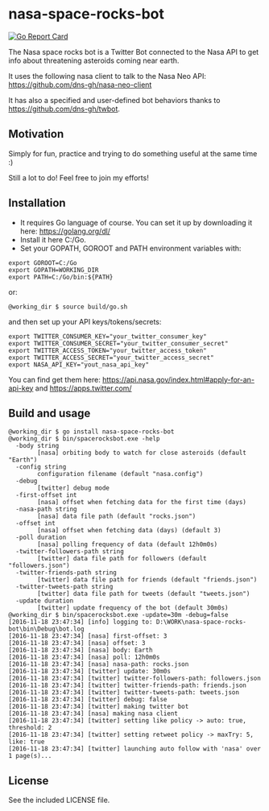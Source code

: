 # nasa-space-rocks-bot

[![Go Report Card](https://goreportcard.com/badge/github.com/dns-gh/nasa-space-rocks-bot)](https://goreportcard.com/report/github.com/dns-gh/nasa-space-rocks-bot)

The Nasa space rocks bot is a Twitter Bot connected to the Nasa API to get info about threatening asteroids coming near earth.

It uses the following nasa client to talk to the Nasa Neo API: https://github.com/dns-gh/nasa-neo-client

It has also a specified and user-defined bot behaviors thanks to https://github.com/dns-gh/twbot.

## Motivation

Simply for fun, practice and trying to do something useful at the same time :)

Still a lot to do! Feel free to join my efforts!

## Installation

- It requires Go language of course. You can set it up by downloading it here: https://golang.org/dl/
- Install it here C:/Go.
- Set your GOPATH, GOROOT and PATH environment variables with:

```
export GOROOT=C:/Go
export GOPATH=WORKING_DIR
export PATH=C:/Go/bin:${PATH}
```

or:

```
@working_dir $ source build/go.sh
```

and then set up your API keys/tokens/secrets:

```
export TWITTER_CONSUMER_KEY="your_twitter_consumer_key"
export TWITTER_CONSUMER_SECRET="your_twitter_consumer_secret"
export TWITTER_ACCESS_TOKEN="your_twitter_access_token"
export TWITTER_ACCESS_SECRET="your_twitter_access_secret"
export NASA_API_KEY="yout_nasa_api_key"
```

You can find get them here: https://api.nasa.gov/index.html#apply-for-an-api-key and https://apps.twitter.com/

## Build and usage

```
@working_dir $ go install nasa-space-rocks-bot
@working_dir $ bin/spacerocksbot.exe -help
  -body string
        [nasa] orbiting body to watch for close asteroids (default "Earth")
  -config string
        configuration filename (default "nasa.config")
  -debug
        [twitter] debug mode
  -first-offset int
        [nasa] offset when fetching data for the first time (days)
  -nasa-path string
        [nasa] data file path (default "rocks.json")
  -offset int
        [nasa] offset when fetching data (days) (default 3)
  -poll duration
        [nasa] polling frequency of data (default 12h0m0s)
  -twitter-followers-path string
        [twitter] data file path for followers (default "followers.json")
  -twitter-friends-path string
        [twitter] data file path for friends (default "friends.json")
  -twitter-tweets-path string
        [twitter] data file path for tweets (default "tweets.json")
  -update duration
        [twitter] update frequency of the bot (default 30m0s)
@working_dir $ bin/spacerocksbot.exe -update=30m -debug=false
[2016-11-18 23:47:34] [info] logging to: D:\WORK\nasa-space-rocks-bot\bin\Debug\bot.log
[2016-11-18 23:47:34] [nasa] first-offset: 3
[2016-11-18 23:47:34] [nasa] offset: 3
[2016-11-18 23:47:34] [nasa] body: Earth
[2016-11-18 23:47:34] [nasa] poll: 12h0m0s
[2016-11-18 23:47:34] [nasa] nasa-path: rocks.json
[2016-11-18 23:47:34] [twitter] update: 30m0s
[2016-11-18 23:47:34] [twitter] twitter-followers-path: followers.json
[2016-11-18 23:47:34] [twitter] twitter-friends-path: friends.json
[2016-11-18 23:47:34] [twitter] twitter-tweets-path: tweets.json
[2016-11-18 23:47:34] [twitter] debug: false
[2016-11-18 23:47:34] [twitter] making twitter bot
[2016-11-18 23:47:34] [nasa] making nasa client
[2016-11-18 23:47:34] [twitter] setting like policy -> auto: true, threshold: 2
[2016-11-18 23:47:34] [twitter] setting retweet policy -> maxTry: 5, like: true
[2016-11-18 23:47:34] [twitter] launching auto follow with 'nasa' over 1 page(s)...
```

## License

See the included LICENSE file.